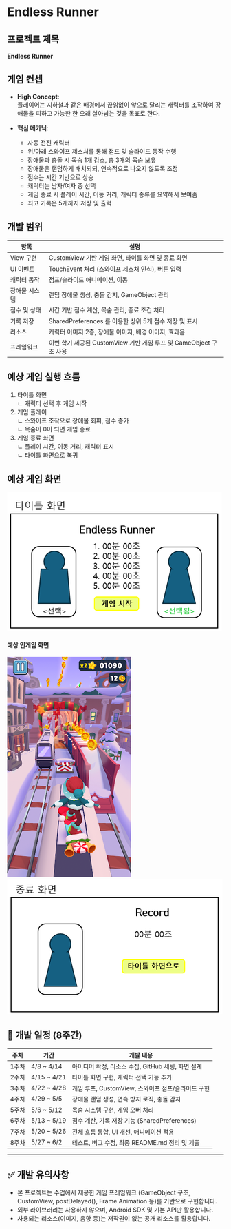 # Endless Runner

## 프로젝트 제목
**Endless Runner**

## 게임 컨셉
- **High Concept**:  
  플레이어는 지하철과 같은 배경에서 끊임없이 앞으로 달리는 캐릭터를 조작하여 장애물을 피하고 가능한 한 오래 살아남는 것을 목표로 한다.

- **핵심 메카닉**:
  - 자동 전진 캐릭터
  - 위/아래 스와이프 제스처를 통해 점프 및 슬라이드 동작 수행
  - 장애물과 충돌 시 목숨 1개 감소, 총 3개의 목숨 보유
  - 장애물은 랜덤하게 배치되되, 연속적으로 나오지 않도록 조정
  - 점수는 시간 기반으로 상승
  - 캐릭터는 남자/여자 중 선택
  - 게임 종료 시 플레이 시간, 이동 거리, 캐릭터 종류를 요약해서 보여줌
  - 최고 기록은 5개까지 저장 및 출력

## 개발 범위

| 항목 | 설명 |
|--------|--------|
| View 구현 | CustomView 기반 게임 화면, 타이틀 화면 및 종료 화면 |
| UI 이벤트 | TouchEvent 처리 (스와이프 제스처 인식), 버튼 입력 |
| 캐릭터 동작 | 점프/슬라이드 애니메이션, 이동 |
| 장애물 시스템 | 랜덤 장애물 생성, 충돌 감지, GameObject 관리 |
| 점수 및 상태 | 시간 기반 점수 계산, 목숨 관리, 종료 조건 처리 |
| 기록 저장 | SharedPreferences 를 이용한 상위 5개 점수 저장 및 표시 |
| 리소스 | 캐릭터 이미지 2종, 장애물 이미지, 배경 이미지, 효과음 |
| 프레임워크 | 이번 학기 제공된 CustomView 기반 게임 루프 및 GameObject 구조 사용 |

## 예상 게임 실행 흐름
1. 타이틀 화면  
   ㄴ 캐릭터 선택 후 게임 시작  
2. 게임 플레이  
   ㄴ 스와이프 조작으로 장애물 회피, 점수 증가  
   ㄴ 목숨이 0이 되면 게임 종료  
3. 게임 종료 화면  
   ㄴ 플레이 시간, 이동 거리, 캐릭터 표시  
   ㄴ 타이틀 화면으로 복귀

## 예상 게임 화면
![타이틀화면](./resource/타이틀화면.png)
#### 예상 인게임 화면
![인게임화면](./resource/플레이_화면.jpg)
![종료화면](./resource/종료화면.png)


## 📆 개발 일정 (8주간)

| 주차 | 기간 | 개발 내용 |
|------|------|-----------|
| 1주차 | 4/8 ~ 4/14 | 아이디어 확정, 리소스 수집, GitHub 세팅, 화면 설계 |
| 2주차 | 4/15 ~ 4/21 | 타이틀 화면 구현, 캐릭터 선택 기능 추가 |
| 3주차 | 4/22 ~ 4/28 | 게임 루프, CustomView, 스와이프 점프/슬라이드 구현 |
| 4주차 | 4/29 ~ 5/5  | 장애물 랜덤 생성, 연속 방지 로직, 충돌 감지 |
| 5주차 | 5/6 ~ 5/12  | 목숨 시스템 구현, 게임 오버 처리 |
| 6주차 | 5/13 ~ 5/19 | 점수 계산, 기록 저장 기능 (SharedPreferences) |
| 7주차 | 5/20 ~ 5/26 | 전체 흐름 통합, UI 개선, 애니메이션 적용 |
| 8주차 | 5/27 ~ 6/2  | 테스트, 버그 수정, 최종 README.md 정리 및 제출 |

---

## ✅ 개발 유의사항

- 본 프로젝트는 수업에서 제공한 게임 프레임워크 (GameObject 구조, CustomView, postDelayed(), Frame Animation 등)를 기반으로 구현합니다.
- 외부 라이브러리는 사용하지 않으며, Android SDK 및 기본 API만 활용합니다.
- 사용되는 리소스(이미지, 음향 등)는 저작권이 없는 공개 리소스를 활용합니다.
